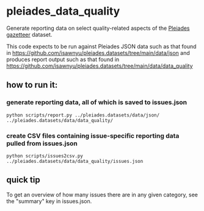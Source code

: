 # pleiades_data_quality

Generate reporting data on select quality-related aspects of the [Pleiades gazetteer](https://pleiades.stoa.org) dataset.

This code expects to be run against Pleiades JSON data such as that found in https://github.com/isawnyu/pleiades.datasets/tree/main/data/json and produces report output such as that found in https://github.com/isawnyu/pleiades.datasets/tree/main/data/data_quality

## how to run it:

### generate reporting data, all of which is saved to issues.json

```
python scripts/report.py ../pleiades.datasets/data/json/ ../pleiades.datasets/data/data_quality/
```

### create CSV files containing issue-specific reporting data pulled from issues.json

```
python scripts/issues2csv.py ../pleiades.datasets/data/data_quality/issues.json
```

## quick tip

To get an overview of how many issues there are in any given category, see the "summary" key in issues.json.


